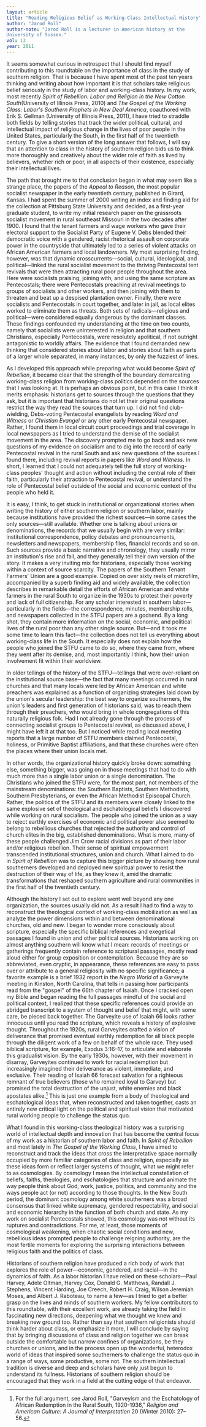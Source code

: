 ```yaml
---
layout: article
title: "Reading Religious Belief as Working-Class Intellectual History"
author: "Jarod Roll"
author-note: "Jarod Roll is a lecturer in American history at the
University of Sussex."
vol: 13
year: 2011
---
```


It seems somewhat curious in retrospect that I should find myself
contributing to this roundtable on the importance of class in the study
of southern religion. That is because I have spent most of the past ten
years thinking and writing about how important it is that scholars take
religious belief seriously in the study of labor and working-class
history. In my work, most recently *Spirit of Rebellion: Labor and
Religion in the New Cotton South*(University of Illinois Press, 2010)
and *The Gospel of the Working Class: Labor's Southern Prophets in New
Deal America*, coauthored with Erik S. Gellman (University of Illinois
Press, 2011), I have tried to straddle both fields by telling stories
that track the wider political, cultural, and intellectual impact of
religious change in the lives of poor people in the United States,
particularly the South, in the first half of the twentieth century. To
give a short version of the long answer that follows, I will say that an
attention to class in the history of southern religion bids us to think
more thoroughly and creatively about the wider role of faith as lived by
believers, whether rich or poor, in all aspects of their existence,
especially their intellectual lives.

The path that brought me to that conclusion began in what may seem like
a strange place, the papers of the *Appeal to Reason*, the most popular
socialist newspaper in the early twentieth century, published in Girard,
Kansas. I had spent the summer of 2000 writing an index and finding aid
for the collection at Pittsburg State University and decided, as a
first-year graduate student, to write my initial research paper on the
grassroots socialist movement in rural southeast Missouri in the two
decades after 1900. I found that the tenant farmers and wage workers who
gave their electoral support to the Socialist Party of Eugene V. Debs
blended their democratic voice with a gendered, racist rhetorical
assault on corporate power in the countryside that ultimately led to a
series of violent attacks on African American farmers and local
landowners. My most surprising finding, however, was that dynamic
crosscurrents—social, cultural, ideological, and political—linked the
rural socialist movement to the thriving Pentecostal tent revivals that
were then attracting rural poor people throughout the area. Here were
socialists praising, joining with, and using the same scripture as
Pentecostals; there were Pentecostals preaching at revival meetings to
groups of socialists and other workers, and then joining with them to
threaten and beat up a despised plantation owner. Finally, there were
socialists and Pentecostals in court together, and later in jail, as
local elites worked to eliminate them as threats. Both sets of
radicals—religious and political—were considered equally dangerous by
the dominant classes. These findings confounded my understanding at the
time on two counts, namely that socialists were uninterested in religion
and that southern Christians, especially Pentecostals, were resolutely
apolitical, if not outright antagonistic to worldly affairs. The
evidence that I found demanded new thinking that considered stories
about labor and stories about faith as parts of a larger whole
separated, in many instances, by only the fuzziest of lines.

As I developed this approach while preparing what would become *Spirit
of Rebellion*, it became clear that the strength of the boundary
demarcating working-class religion from working-class politics depended
on the sources that I was looking at. It is perhaps an obvious point,
but in this case I think it merits emphasis: historians get to sources
through the questions that they ask, but it is important that historians
do not let their original questions restrict the way they read the
sources that turn up. I did not find club-wielding, Debs-voting
Pentecostal evangelists by reading *Word and Witness* or *Christian
Evangel* or any other early Pentecostal newspaper. Rather, I found them
in local circuit court proceedings and trial coverage in local
newspapers as I tried to understand the demise of the socialist movement
in the area. The discovery prompted me to go back and ask new questions
of my evidence on socialism and to dig into the record of early
Pentecostal revival in the rural South and ask new questions of the
sources I found there, including revival reports in papers like *Word
and Witness*. In short, I learned that I could not adequately tell the
full story of working-class peoples' thought and action without
including the central role of their faith, particularly their attraction
to Pentecostal revival, or understand the role of Pentecostal belief
outside of the social and economic context of the people who held it.

It is easy, I think, to get stuck in institutional or organizational
stories when writing the history of either southern religion or southern
labor, mainly because institutions have provided the richest sources—in
some cases the only sources—still available. Whether one is talking
about unions or denominations, the records that we usually begin with
are very similar: institutional correspondence, policy debates and
pronouncements, newsletters and newspapers, membership files, financial
records and so on. Such sources provide a basic narrative and
chronology, they usually mirror an institution's rise and fall, and they
generally tell their own version of the story. It makes a very inviting
mix for historians, especially those working within a context of source
scarcity. The papers of the Southern Tenant Farmers' Union are a good
example. Copied on over sixty reels of microfilm, accompanied by a
superb finding aid and widely available, the collection describes in
remarkable detail the efforts of African American and white farmers in
the rural South to organize in the 1930s to protest their poverty and
lack of full citizenship. For any scholar interested in southern
labor—particularly in the fields—the correspondence, minutes, membership
rolls, and newspapers collected in the STFU papers are a godsend. By a
long shot, they contain more information on the social, economic, and
political lives of the rural poor than any other single source. But—and
it took me some time to learn this fact—the collection does not tell us
everything about working-class life in the South. It especially does not
explain how the people who joined the STFU came to do so, where they
came from, where they went after its demise, and, most importantly I
think, how their union involvement fit within their worldview.

In older tellings of the history of the STFU—tellings that were
over-reliant on the institutional source base—the fact that many
meetings occurred in rural churches and that many locals were led by
African American and white preachers was explained as a function of
organizing strategies laid down by the union's secular leadership: the
best way to organize southerners, the union's leaders and first
generation of historians said, was to reach them through their
preachers, who would bring in whole congregations of this naturally
religious folk. Had I not already gone through the process of connecting
socialist groups to Pentecostal revival, as discussed above, I might
have left it at that too. But I noticed while reading local meeting
reports that a large number of STFU members claimed Pentecostal,
holiness, or Primitive Baptist affiliations, and that these churches
were often the places where their union locals met.

In other words, the organizational history quickly broke down: something
else, something bigger, was going on in those meetings that had to do
with much more than a single labor union or a single denomination. The
Christians who joined the STFU were, for the most part, not members of
the mainstream denominations: the Southern Baptists, Southern
Methodists, Southern Presbyterians, or even the African Methodist
Episcopal Church. Rather, the politics of the STFU and its members were
closely linked to the same explosive set of theological and
eschatological beliefs I discovered while working on rural socialism.
The people who joined the union as a way to reject earthly exercises of
economic and political power also seemed to belong to rebellious
churches that rejected the authority and control of church elites in the
big, established denominations. What is more, many of these people
challenged Jim Crow racial divisions as part of their labor and/or
religious rebellion. Their sense of spiritual empowerment transcended
institutional structures, union and church. What I aimed to do in
*Spirit of Rebellion* was to capture this bigger picture by showing how
rural southerners developed and deployed new spiritual power to resist
the destruction of their way of life, as they knew it, amid the dramatic
transformations that reshaped southern agriculture and rural communities
in the first half of the twentieth century.

Although the history I set out to explore went well beyond any one
organization, the sources usually did not. As a result I had to find a
way to reconstruct the theological context of working-class mobilization
as well as analyze the power dimensions within and between
denominational churches, old and new. I began to wonder more consciously
about scripture, especially the specific biblical references and
exegetical passages I found in union and other political sources.
Historians working on almost anything southern will know what I mean:
records of meetings or gatherings frequently contain reference to
scriptural passages, mostly read aloud either for group exposition or
contemplation. Because they are so abbreviated, even cryptic, in
appearance, these references are easy to pass over or attribute to a
general religiosity with no specific significance; a favorite example is
a brief 1932 report in the *Negro World* of a Garveyite meeting in
Kinston, North Carolina, that tells in passing how participants read
from the "gospel" of the 66th chapter of Isaiah. Once I cracked open my
Bible and began reading the full passages mindful of the social and
political context, I realized that these specific references could
provide an abridged transcript to a system of thought and belief that
might, with some care, be pieced back together. The Garveyite use of
Isaiah 66 looks rather innocuous until you read the scripture, which
reveals a history of explosive thought. Throughout the 1920s, rural
Garveyites crafted a vision of deliverance that promised eventual
earthly redemption for all black people through the diligent work of a
few on behalf of the whole race. They used biblical scripture, for
example, Exodus 3:16–17, to articulate and elaborate this gradualist
vision. By the early 1930s, however, with their movement in disarray,
Garveyites continued to work for racial redemption but increasingly
imagined their deliverance as violent, immediate, and exclusive. Their
reading of Isaiah 66 forecast salvation for a righteous remnant of true
believers (those who remained loyal to Garvey) but promised the total
destruction of the unjust, white enemies and black apostates
alike.[^1]  This is just one example from a body of theological
and eschatological ideas that, when reconstructed and taken together,
casts an entirely new critical light on the political and spiritual
vision that motivated rural working people to challenge the status quo.

What I found in this working-class theological history was a surprising
world of intellectual depth and innovation that has become the central
focus of my work as a historian of southern labor and faith. In *Spirit
of Rebellion* and most lately in *The Gospel of the Working Class*, I
have aimed to reconstruct and track the ideas that cross the
interpretative space normally occupied by more familiar categories of
class and religion, especially as these ideas form or reflect larger
systems of thought, what we might refer to as cosmologies. By cosmology
I mean the intellectual constellation of beliefs, faiths, theologies,
and eschatologies that structure and animate the way people think about
God, work, justice, politics, and community and the ways people act (or
not) according to those thoughts. In the New South period, the dominant
cosmology among white southerners was a broad consensus that linked
white supremacy, gendered respectability, and social and economic
hierarchy in the function of both church and state. As my work on
socialist Pentecostals showed, this cosmology was not without its
ruptures and contradictions. For me, at least, those moments of
cosmological weakening, when chaotic social conditions and new,
rebellious ideas prompted people to challenge reigning authority, are
the most fertile moments for exploring the surprising interactions
between religious faith and the politics of class.

Historians of southern religion have produced a rich body of work that
explores the role of power—economic, gendered, and racial—in the
dynamics of faith. As a labor historian I have relied on these
scholars—Paul Harvey, Adele Oltman, Harvey Cox, Donald G. Matthews,
Randall J. Stephens, Vincent Harding, Joe Creech, Robert H. Craig,
Wilson Jeremiah Moses, and Albert J. Raboteau, to name a few—as I tried
to get a better grasp on the lives and minds of southern workers. My
fellow contributors to this roundtable, with their excellent work, are
already taking the field in fascinating new directions, deepening what
we thought we knew and breaking new ground too. Rather than say that
southern religionists should think harder about class, or emphasize it
more, I will conclude by saying that by bringing discussions of class
and religion together we can break outside the comfortable but narrow
confines of organizations, be they churches or unions, and in the
process open up the wonderful, heterodox world of ideas that inspired
some southerners to challenge the status quo in a range of ways, some
productive, some not. The southern intellectual tradition is diverse and
deep and scholars have only just begun to understand its fullness.
Historians of southern religion should be encouraged that they work in a
field at the cutting edge of that endeavor.

[^1]:  For the full argument, see Jarod Roll, "Garveyism and the
Eschatology of African Redemption in the Rural South, 1920-1936,"
*Religion and American Culture: A Journal of Interpretation* 20 (Winter
2010): 27–56.
 
